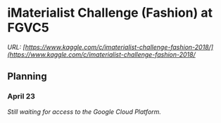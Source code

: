 # iMaterialist Challenge (Fashion) at FGVC5
_URL: [https://www.kaggle.com/c/imaterialist-challenge-fashion-2018/](https://www.kaggle.com/c/imaterialist-challenge-fashion-2018/_

## Planning

### April 23
_Still waiting for access to the Google Cloud Platform._
